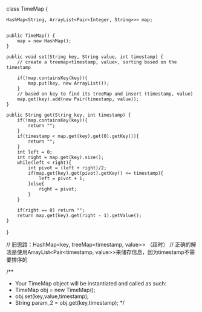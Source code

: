 

class TimeMap {

    HashMap<String, ArrayList<Pair<Integer, String>>> map;
    

    public TimeMap() {
        map = new HashMap();
    }
    
    public void set(String key, String value, int timestamp) {
        // create a treemap<timestamp, value>, sorting based on the timestamp
        
        if(!map.containsKey(key)){
            map.put(key, new ArrayList());
        }
        // based on key to find its treeMap and insert (timestamp, value)
        map.get(key).add(new Pair(timestamp, value));          
    }
    
    public String get(String key, int timestamp) {
        if(!map.containsKey(key)){
            return "";
        }
        if(timestamp < map.get(key).get(0).getKey()){
            return "";
        }
        int left = 0;
        int right = map.get(key).size();
        while(left < right){
            int pivot = (left + right)/2;
            if(map.get(key).get(pivot).getKey() <= timestamp){
                left = pivot + 1;
            }else{
                right = pivot;
            }
        }
        
        if(right == 0) return ""; 
        return map.get(key).get(right - 1).getValue();   
    }
}


// 旧思路：HashMap<key, treeMap<timestamp, value>> （超时）
// 正确的解法是使用ArrayList<Pair<timestamp, value>>来储存信息，因为timestamp不需要排序的

/**
 * Your TimeMap object will be instantiated and called as such:
 * TimeMap obj = new TimeMap();
 * obj.set(key,value,timestamp);
 * String param_2 = obj.get(key,timestamp);
 */